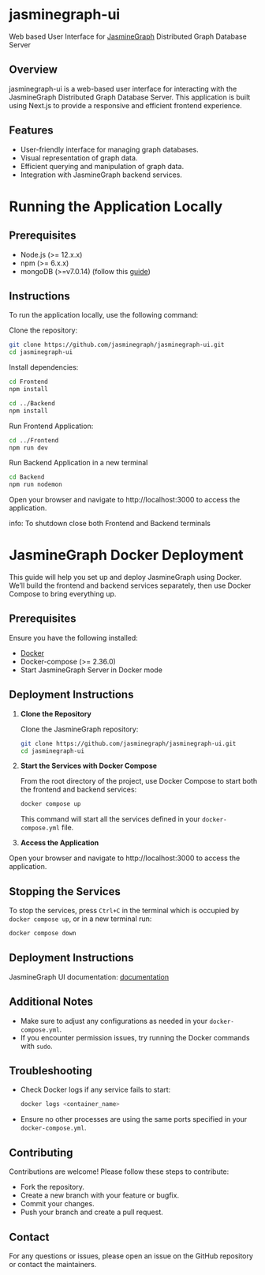 # jasminegraph-ui

Web based User Interface for [JasmineGraph](https://github.com/miyurud/jasminegraph) Distributed Graph Database Server

## Overview

jasminegraph-ui is a web-based user interface for interacting with the JasmineGraph Distributed Graph Database Server. This application is built using Next.js to provide a responsive and efficient frontend experience.

## Features

- User-friendly interface for managing graph databases.
- Visual representation of graph data.
- Efficient querying and manipulation of graph data.
- Integration with JasmineGraph backend services.

# Running the Application Locally

## Prerequisites

- Node.js (>= 12.x.x)
- npm (>= 6.x.x)
- mongoDB (>=v7.0.14) (follow this [guide](https://www.mongodb.com/docs/manual/administration/install-community/))

## Instructions

To run the application locally, use the following command:

Clone the repository:

```bash
git clone https://github.com/jasminegraph/jasminegraph-ui.git
cd jasminegraph-ui
```

Install dependencies:

```bash
cd Frontend
npm install
```

```bash
cd ../Backend
npm install
```

Run Frontend Application:

```bash
cd ../Frontend
npm run dev
```

Run Backend Application in a new terminal

```bash
cd Backend
npm run nodemon
```

Open your browser and navigate to http://localhost:3000 to access the application.

info:
To shutdown close both Frontend and Backend terminals

# JasmineGraph Docker Deployment

This guide will help you set up and deploy JasmineGraph using Docker. We’ll build the frontend and backend services separately, then use Docker Compose to bring everything up.

## Prerequisites

Ensure you have the following installed:

- [Docker](https://docs.docker.com/get-docker/)
- Docker-compose (>= 2.36.0)
- Start JasmineGraph Server in Docker mode

## Deployment Instructions

1. **Clone the Repository**

   Clone the JasmineGraph repository:

   ```bash
   git clone https://github.com/jasminegraph/jasminegraph-ui.git
   cd jasminegraph-ui
   ```

2. **Start the Services with Docker Compose**

   From the root directory of the project, use Docker Compose to start both the frontend and backend services:

   ```bash
   docker compose up
   ```

   This command will start all the services defined in your `docker-compose.yml` file.

3. **Access the Application**

Open your browser and navigate to http://localhost:3000 to access the application.

## Stopping the Services

To stop the services, press `Ctrl+C` in the terminal which is occupied by `docker compose up`, or in a new terminal run:

```bash
docker compose down
```
## Deployment Instructions

JasmineGraph UI documentation: [documentation](https://github.com/jasminegraph/jasminegraph-ui/blob/feature/graph_visualization2/JasmineGraph-UI-Documentation.pdf)

## Additional Notes

- Make sure to adjust any configurations as needed in your `docker-compose.yml`.
- If you encounter permission issues, try running the Docker commands with `sudo`.

## Troubleshooting

- Check Docker logs if any service fails to start:

  ```bash
  docker logs <container_name>
  ```

- Ensure no other processes are using the same ports specified in your `docker-compose.yml`.

## Contributing

Contributions are welcome! Please follow these steps to contribute:

- Fork the repository.
- Create a new branch with your feature or bugfix.
- Commit your changes.
- Push your branch and create a pull request.

## Contact

For any questions or issues, please open an issue on the GitHub repository or contact the maintainers.
